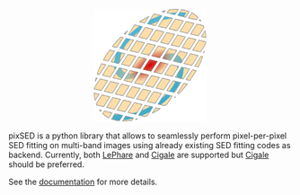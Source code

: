 <p align="center"><img src="logos/logo1.png" alt="Logo of pixSED." width=200 height=200></p>

pixSED is a python library that allows to seamlessly perform pixel-per-pixel SED fitting on multi-band images using already existing SED fitting codes as backend. Currently, both [LePhare](https://www.cfht.hawaii.edu/~arnouts/LEPHARE/lephare.html) and [Cigale](https://cigale.lam.fr/) are supported but [Cigale](https://cigale.lam.fr/) should be preferred.

See the [documentation](https://wilfriedmercier.github.io/SED/) for more details.
